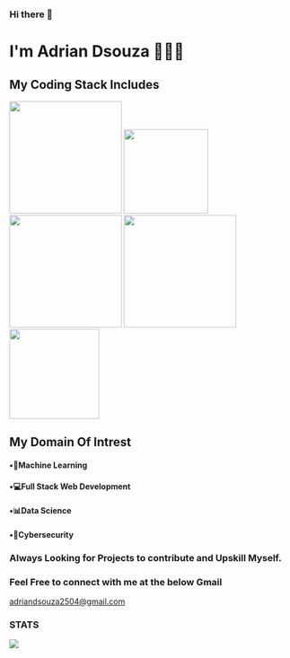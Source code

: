 ### Hi there 👋 
# I'm Adrian Dsouza 👨🏻‍💻

## My Coding Stack Includes 
<img src="https://user-images.githubusercontent.com/60578726/122199971-3a28f880-ceb8-11eb-8472-0c3e392f63f5.png" height="200px" width="200px">    <img src="https://user-images.githubusercontent.com/60578726/122200012-43b26080-ceb8-11eb-936e-0ee0b4841c64.png" height="150px" width="150px">    <img src="https://user-images.githubusercontent.com/60578726/122200037-4a40d800-ceb8-11eb-8d98-6284b0e486d2.png" height="200px" width="200px">    <img src="https://img.icons8.com/color/452/c-programming.png"  height="200px" width="200px"> <img src="https://upload.wikimedia.org/wikipedia/commons/6/6a/JavaScript-logo.png" width="160px" height="160px">

## My Domain Of Intrest
#### •🧠Machine Learning 
#### •💻Full Stack Web Development
#### •📊Data Science
#### •🔐Cybersecurity

### Always Looking for Projects to contribute and Upskill Myself.

### Feel Free to connect with me at the below Gmail
adriandsouza2504@gmail.com

### STATS  
<img src="https://github-readme-stats.vercel.app/api?username=adrian2504&&show_icons=true&title_color=ffffff&icon_color=bb2acf&text_color=daf7dc&bg_color=151515">


<!--
**adrian2504/adrian2504** is a ✨ _special_ ✨ repository because its `README.md` (this file) appears on your GitHub profile.

Here are some ideas to get you started:

- 🔭 I’m currently working on ...
- 🌱 I’m currently learning ...
- 👯 I’m looking to collaborate on ...
- 🤔 I’m looking for help with ...
- 💬 Ask me about ...
- 📫 How to reach me: ...
- 😄 Pronouns: ...
- ⚡ Fun fact: ...
-->
